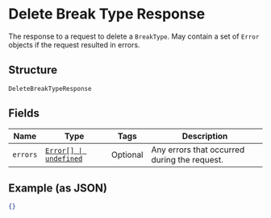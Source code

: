 
# Delete Break Type Response

The response to a request to delete a `BreakType`. May contain a set
of `Error` objects if the request resulted in errors.

## Structure

`DeleteBreakTypeResponse`

## Fields

| Name | Type | Tags | Description |
|  --- | --- | --- | --- |
| `errors` | [`Error[] \| undefined`](/doc/models/error.md) | Optional | Any errors that occurred during the request. |

## Example (as JSON)

```json
{}
```


